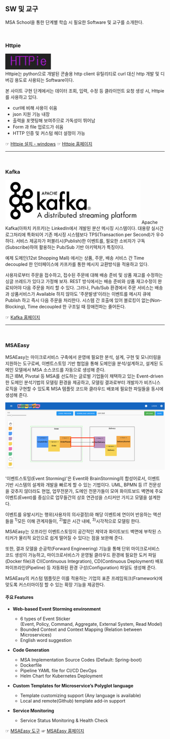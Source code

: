 ## SW 및 교구
MSA School을 통한 단계별 학습 시 필요한 Software 및 교구를 소개한다. 

<br/>

### Httpie

![](/contents/01_소개/04/image1.jpg)   
Httpie는 python으로 개발된 콘솔용 http client 유틸리티로 curl 대신 http 개발 및 디버깅 용도로 사용되는 Software이다.
 
본 사이트 구현 단계에서는 데이터 조회, 입력, 수정 등 클라이언트 요청 생성 시, Httpie를 사용하고 있다.   

- curl에 비해 사용이 쉬움
- json 지원 기능 내장
- 출력을 포맷팅해 보여주므로 가독성이 뛰어남
- Form 과 file 업로드가 쉬움
- HTTP 인증 및 커스텀 헤더 설정이 가능
 
☞ [Httpie 설치 - windows](https://github.com/TheOpenCloudEngine/uEngine-cloud/wiki/Httpie-%EC%84%A4%EC%B9%98 "Httpie 설치")
☞ [Httpie 홈페이지](https://httpie.org/doc "Httpie 문서")

---
<br/>

### Kafka

![](/contents/01_소개/04/image2.jpg)
Apache Kafka(아파치 카프카)는 LinkedIn에서 개발된 분산 메시징 시스템이다. 대용량 실시간 로그처리에 특화되어 기존 메시징 시스템보다 TPS(Transaction per Second)가 우수하다.
서비스 제공자가 퍼블리시(Publish)한 이벤트를, 필요한 소비자가 구독(Subscribe)하여 활용하는 Pub/Sub 기반 아키텍처가 특징이다.  

예제 도메인(12st Shopping Mall) 에서는 상품, 주문, 배송 서비스 간 Time decoupled 한 인터페이스에 카프카를 통한 메시지 교환방식을 적용하고 있다.
 
사용자로부터 주문을 접수하고, 접수된 주문에 대해 배송 준비 및 상품 재고를 수정하는 싱글 쓰레드가 있다고 가정해 보자. REST 방식에서는 배송 준비와 상품 재고수정이 완료되어야 다음 주문을 처리 할 수 있다. 
그러나, Pub/Sub 환경에서 주문 서비스는 배송과 상품서비스가 Available 하지 않아도 '주문발생'이라는 이벤트를 메시지 큐에 Publish 하고 즉시 다음 주문을 처리한다. 
시스템 간 호출에 있어 블로킹이 없는(Non-Blocking), Time decoupled 한 구조일 때 장애전파는 줄어든다.  
 
☞ [Kafka 홈페이지](https://kafka.apache.org/ "Kafka 문서")

---
<br/>

### MSAEasy

MSAEasy는 마이크로서비스 구축에서 운영에 필요한 분석, 설계, 구현 및 모니터링을 지원하는 도구로써, 이벤트스토밍 기반 협업을 통해 도메인을 분석/설계하고, 설계된 도메인 모델에서 MSA 소스코드를 자동으로 생성해 준다.<br/>
최근 IBM, Pivotal 등 MSA를 선도하는 글로벌 기업들이 채택하고 있는 Event-driven한 도메인 분석기법의 모델링 환경을 제공하고, 모델링 결과로부터 개발자가 비즈니스 로직을 구현할 수 있도록 MSA 템플릿 코드와 클라우드 배포에 필요한 파일들을 동시에 생성해 준다.<br/>

![](/img/03_Bizdevops/03/02/image43.png)

'이벤트스토밍(Event Storming)'은 Event와 BrainStorming의 합성어로서, 이벤트 기반 시스템의 설계와 개발을 빠르게 할 수 있는 기법이다. 
UML, BPMN 등 IT 전문성을 갖추지 않더라도 현업, 업무전문가, 도메인 전문가들이 모여 화이트보드 벽면에 주요 이벤트(Event)를 중심으로 업무들간의 상호 연관성을 스티커만 가지고 모델을 설계한다.

이벤트를 유발시키는 행위(사용자의 의사결정)와 해당 이벤트에 연이어 반응하는 액션들을 <sup>1)</sup>모든 이해 관계자들이, <sup>2)</sup>짧은 시간 내에, <sup>3)</sup>시각적으로 모델링 한다.

MSAEasy는 오프라인 이벤트스토밍이 공간적인 제약과 화이트보드 벽면에 부착된 스티커가 물리적 요인으로 쉽게 떨어질 수 있다는 점을 보완해 준다.

또한, 결과 모델을 순공학(Forward Engineering) 기능을 통해 단위 마이크로서비스 코드 생성이 가능하고, 마이크로서비스가 운영될 클라우드 환경에 필요한 도커 파일(Docker file)과 CI(Continuous Integration), CD(Continuous Deployment) 배포 파이프라인(Pipeline) 등 자동화된 환경 구성(Configuration) 파일도 생성해 준다.

MSAEasy의 커스텀 템플릿은 이를 적용하는 기업의 표준 프레임워크(Framework)에 맞도록 커스터마이징 할 수 있는 확장 기능을 제공한다.

#### **주요 Features**

  - **Web-based Event Storming environment**    
      - 6 types of Event Sticker  
        (Event, Policy, Command, Aggregate, External System, Read Model)    
      - Bounded Context and Context Mapping (Relation between Microservices)    
      - English word suggestion

  - **Code Generation**    
      - MSA Implementation Source Codes (Default: Spring-boot)    
      - Dockerfile    
      - Pipeline YAML file for CI/CD DevOps    
      - Helm Chart for Kubernetes Deployment
      
  - **Custom Templates for Microservice’s Polyglot language**    
      - Template customizing support (Any language is available)    
      - Local and remote(Github) template add-in support

  - **Service Monitoring**    
      - Service Status Monitoring & Health Check
      
☞ [MSAEasy 도구](http://eventstorming2code.io/#/ "MSAEasy")
☞ [MSAEasy 홈페이지](http://uengine.org/eventstorming/#/ "MSAEasy Homepage")
